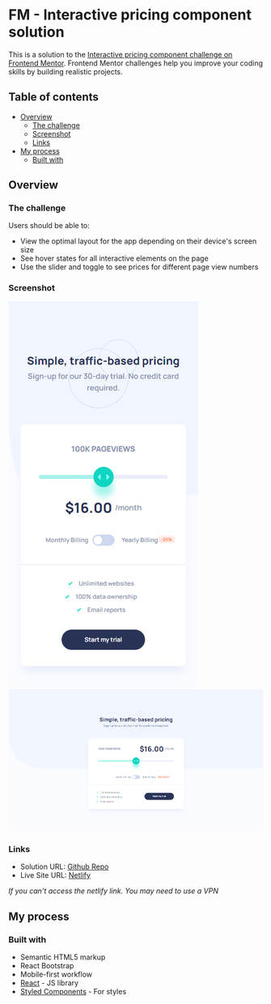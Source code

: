 # FM - Interactive pricing component solution

This is a solution to the [Interactive pricing component challenge on Frontend Mentor](https://www.frontendmentor.io/challenges/interactive-pricing-component-t0m8PIyY8). Frontend Mentor challenges help you improve your coding skills by building realistic projects.

## Table of contents

- [Overview](#overview)
  - [The challenge](#the-challenge)
  - [Screenshot](#screenshot)
  - [Links](#links)
- [My process](#my-process)
  - [Built with](#built-with)

## Overview

### The challenge

Users should be able to:

- View the optimal layout for the app depending on their device's screen size
- See hover states for all interactive elements on the page
- Use the slider and toggle to see prices for different page view numbers

### Screenshot

![](./design/ss/375.png)\
![](./design/ss/1440.png)

### Links

- Solution URL: [Github Repo](https://github.com/bague-rodnel/interactive-pricing-component)
- Live Site URL: [Netlify](https://fm-iteractive-pricing.netlify.app)

_If you can't access the netlify link. You may need to use a VPN_

## My process

### Built with

- Semantic HTML5 markup
- React Bootstrap
- Mobile-first workflow
- [React](https://reactjs.org/) - JS library
- [Styled Components](https://styled-components.com/) - For styles
